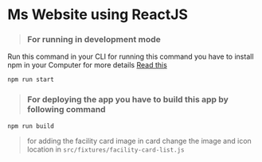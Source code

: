 # Ms Website using ReactJS

> ### For running in development mode

Run this command in your CLI
for running this command you have to install npm in your Computer for more details [Read this](https://docs.npmjs.com/cli/v7/commands/npm-install)

`npm run start`

> ### For deploying the app you have to build this app by following command

`npm run build`

> for adding the facility card image in card change the image and icon location in `src/fixtures/facility-card-list.js`
